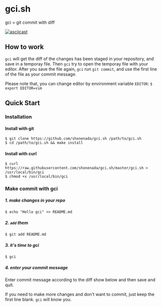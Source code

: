 # gci.sh

gci = git commit with diff

[![asciicast](https://asciinema.org/a/104691.png)](https://asciinema.org/a/104691)

## How to work

`gci` will get the diff of the changes has been staged in your repository,
and save in a temporay file.  Then `gci` try to open the temporay file
with your editor. After you save the file again,
`gci` run `git commit`, and use the first line of the file as your commit message.

Please note that, you can change editor by environment variable `EDITOR`: `$ export EDITOR=vim`

## Quick Start

### Installation

#### Install with git

```
$ git clone https://github.com/shonenada/gci.sh /path/to/gci.sh
$ cd /path/to/gci.sh && make install
```

#### Install with curl

```
$ curl https://raw.githubusercontent.com/shonenada/gci.sh/master/gci.sh > /usr/local/bin/gci
$ chmod +x /usr/local/bin/gci
```

### Make commit with gci

##### 1. make changes in your repo

```
$ echo "Hello gci" >> README.md
```

##### 2. `add` them

```
$ git add README.md
```

##### 3. it's time to gci

```
$ gci
```

##### 4. enter your commit message

Enter commit message according to the diff show below and then save and quit.

If you need to make more changes and don't want to commit,
just keep the first line blank. `gci` will know you.
